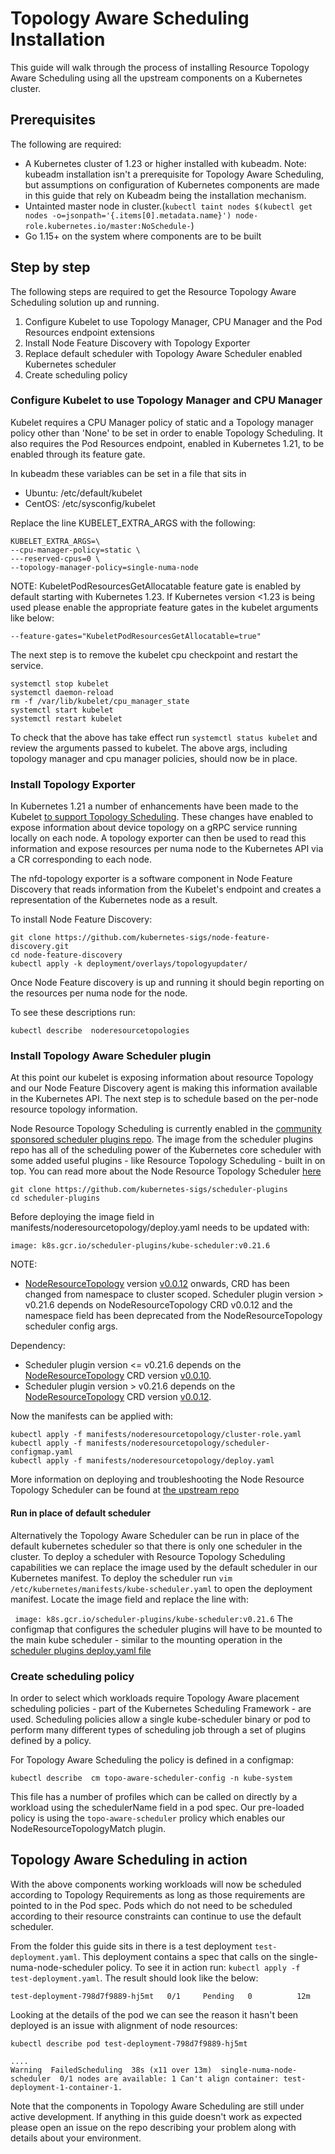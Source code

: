 # Topology Aware Scheduling Installation

This guide will walk through the process of installing Resource Topology Aware Scheduling using all the upstream components on a Kubernetes cluster.

## Prerequisites
The following are required:
- A Kubernetes cluster of 1.23 or higher installed with kubeadm. Note: kubeadm installation isn't a prerequisite for Topology Aware Scheduling, but assumptions on configuration of Kubernetes components are made in this guide that rely on Kubeadm being the installation mechanism.
- Untainted master node in cluster.(`kubectl taint nodes $(kubectl get nodes -o=jsonpath='{.items[0].metadata.name}') node-role.kubernetes.io/master:NoSchedule-`) 
- Go 1.15+ on the system where components are to be built

## Step by step
The following steps are required to get the Resource Topology Aware Scheduling solution up and running.

1) Configure Kubelet to use Topology Manager, CPU Manager and the Pod Resources endpoint extensions
2) Install Node Feature Discovery with Topology Exporter
3) Replace default scheduler with Topology Aware Scheduler enabled Kubernetes scheduler
4) Create scheduling policy

### Configure Kubelet to use Topology Manager and CPU Manager
Kubelet requires a CPU Manager policy of static and a Topology manager policy other than 'None' to be set in order to enable Topology Scheduling. It also requires the Pod Resources endpoint, enabled in Kubernetes 1.21, to be enabled through its feature gate.

In kubeadm these variables can be set in a file that sits in 
- Ubuntu: /etc/default/kubelet
- CentOS: /etc/sysconfig/kubelet

 Replace the line KUBELET_EXTRA_ARGS with the following:

```
KUBELET_EXTRA_ARGS=\
--cpu-manager-policy=static \
---reserved-cpus=0 \
--topology-manager-policy=single-numa-node
```
NOTE: KubeletPodResourcesGetAllocatable feature gate is enabled by default starting with Kubernetes 1.23. If Kubernetes version <1.23 is being used please enable the appropriate feature gates in the kubelet arguments like below:

```
--feature-gates="KubeletPodResourcesGetAllocatable=true"
```

The next step is to remove the kubelet cpu checkpoint and restart the service.

```
systemctl stop kubelet
systemctl daemon-reload
rm -f /var/lib/kubelet/cpu_manager_state
systemctl start kubelet
systemctl restart kubelet
```
To check that the above has take effect run `systemctl status kubelet` and review the arguments passed to kubelet. The above args, including topology manager and cpu manager policies, should now be in place.

### Install Topology Exporter
In Kubernetes 1.21 a number of enhancements have been made to the Kubelet [to support Topology Scheduling](https://github.com/kubernetes/website/blob/64ef8768ab9ae25a5338a95225a80ac90423473f/content/en/docs/concepts/extend-kubernetes/compute-storage-net/device-plugins.md#monitoring-device-plugin-resources). These changes have enabled to expose information about device topology on a gRPC service running locally on each node. A topology exporter can then be used to read this information and expose resources per numa node to the Kubernetes API via a CR corresponding to each node.

The nfd-topology exporter is a software component in Node Feature Discovery that reads information from the Kubelet's endpoint and creates a representation of the Kubernetes node as a result.

<!---TODO: Document steps to capture how ResourceTopology Exporter can be used as a Topology Exporter--->

To install Node Feature Discovery:

```
git clone https://github.com/kubernetes-sigs/node-feature-discovery.git
cd node-feature-discovery
kubectl apply -k deployment/overlays/topologyupdater/
```

Once Node Feature discovery is up and running it should begin reporting on the resources per numa node for the node.

To see these descriptions run:
```
kubectl describe  noderesourcetopologies
```

### Install Topology Aware Scheduler plugin

At this point our kubelet is exposing information about resource Topology and our Node Feature Discovery agent is making this information available in the Kubernetes API. The next step is to schedule based on the per-node resource topology information.

Node Resource Topology Scheduling is currently enabled in the [community sponsored scheduler plugins repo](https://github.com/kubernetes-sigs/scheduler-plugins/tree/release-1.19). The image from the scheduler plugins repo has all of the scheduling power of the Kubernetes core scheduler with some added useful plugins - like Resource Topology Scheduling - built in on top.
You can read more about the Node Resource Topology Scheduler [here](https://github.com/kubernetes-sigs/scheduler-plugins/blob/master/pkg/noderesourcetopology/README.md)

```
git clone https://github.com/kubernetes-sigs/scheduler-plugins 
cd scheduler-plugins
```
Before deploying the image field in manifests/noderesourcetopology/deploy.yaml needs to be updated with:

```
image: k8s.gcr.io/scheduler-plugins/kube-scheduler:v0.21.6
```
NOTE:
- [NodeResourceTopology](https://github.com/k8stopologyawareschedwg/noderesourcetopology-api) version [v0.0.12](https://github.com/k8stopologyawareschedwg/noderesourcetopology-api/tree/v0.0.12) onwards, CRD has been changed from namespace to cluster scoped. 
Scheduler plugin version > v0.21.6 depends on NodeResourceTopology CRD v0.0.12 and the namespace field has been deprecated from the NodeResourceTopology scheduler config args.

Dependency:
- Scheduler plugin version <= v0.21.6 depends on the [NodeResourceTopology](https://github.com/k8stopologyawareschedwg/noderesourcetopology-api) CRD version [v0.0.10](https://github.com/k8stopologyawareschedwg/noderesourcetopology-api/tree/v0.0.10).  
- Scheduler plugin version > v0.21.6 depends on the [NodeResourceTopology](https://github.com/k8stopologyawareschedwg/noderesourcetopology-api) CRD version [v0.0.12](https://github.com/k8stopologyawareschedwg/noderesourcetopology-api/tree/v0.0.12).

Now the manifests can be applied with:
```
kubectl apply -f manifests/noderesourcetopology/cluster-role.yaml 
kubectl apply -f manifests/noderesourcetopology/scheduler-configmap.yaml
kubectl apply -f manifests/noderesourcetopology/deploy.yaml
```

More information on deploying and troubleshooting the Node Resource Topology Scheduler can be found at [the upstream repo](https://github.com/kubernetes-sigs/scheduler-plugins/blob/master/pkg/noderesourcetopology/README.md)


#### Run in place of default scheduler
Alternatively the Topology Aware Scheduler can be run in place of the default kubernetes scheduler so that there is only one scheduler in the cluster.
To deploy a scheduler with Resource Topology Scheduling capabilities we can replace the image used by the default scheduler in our Kubernetes manifest.
To deploy the scheduler run `vim /etc/kubernetes/manifests/kube-scheduler.yaml` to open the deployment manifest. Locate the image field and replace the line with:

` 
image: k8s.gcr.io/scheduler-plugins/kube-scheduler:v0.21.6
`
The configmap that configures the scheduler plugins will have to be mounted to the main kube scheduler - similar to the mounting operation in the [scheduler plugins deploy.yaml file](https://raw.githubusercontent.com/kubernetes-sigs/scheduler-plugins/master/manifests/noderesourcetopology/deploy.yaml)

### Create scheduling policy
In order to select which workloads require Topology Aware placement scheduling policies - part of the Kubernetes Scheduling Framework - are used. Scheduling policies allow a single kube-scheduler binary or pod to perform many different types of scheduling job through a set of plugins defined by a policy.

For Topology Aware Scheduling the policy is defined in a configmap:
```
kubectl describe  cm topo-aware-scheduler-config -n kube-system
```
This file has a number of profiles which can be called on directly by a workload using the schedulerName field in a pod spec. Our pre-loaded policy is using the `topo-aware-scheduler` prolicy which enables our NodeResourceTopologyMatch plugin.

## Topology Aware Scheduling in action
With the above components working workloads will now be scheduled according to Topology Requirements as long as those requirements are pointed to in the Pod spec. Pods which do not need to be scheduled according to their resource constraints can continue to use the default scheduler.

From the folder this guide sits in there is a test deployment `test-deployment.yaml`. This deployment contains a spec that calls on the single-numa-node-scheduler policy.
To see it in action run: `kubectl apply -f test-deployment.yaml`. The result should look like the below:
```
test-deployment-798d7f9889-hj5mt   0/1     Pending   0          12m
``` 
Looking at the details of the pod we can see the reason it hasn't been deployed is an issue with alignment of node resources:
```
kubectl describe pod test-deployment-798d7f9889-hj5mt

....
Warning  FailedScheduling  38s (x11 over 13m)  single-numa-node-scheduler  0/1 nodes are available: 1 Can't align container: test-deployment-1-container-1.
```

Note that the components in Topology Aware Scheduling are still under active development. If anything in this guide doesn't work as expected please open an issue on the repo describing your problem along with details about your environment.

